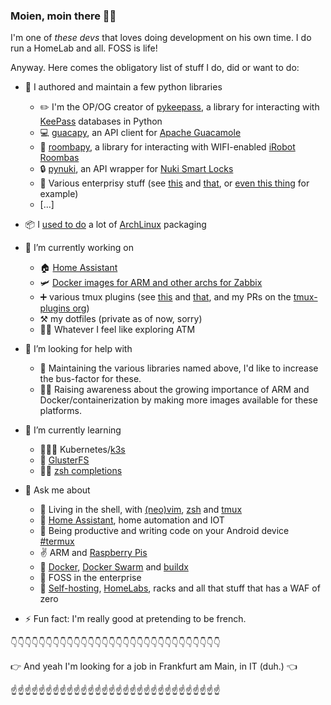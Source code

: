### Moien, moin there 🙇‍♂️

I'm one of *these devs* that loves doing development on his own time. I do run a HomeLab and all. FOSS is life!

Anyway. Here comes the obligatory list of stuff I do, did or want to do:

- 🐍 I authored and maintain a few python libraries
  - ✏️ I'm the OP/OG creator of [pykeepass](https://github.com/libkeepass/pykeepass), a library for interacting with [KeePass](https://keepass.info/) databases in Python
  - 💻 [guacapy](https://github.com/pschmitt/guacapy), an API client for [Apache Guacamole](https://guacamole.apache.org/)
  - 🧹 [roombapy](https://github.com/pschmitt/roombapy), a library for interacting with WIFI-enabled [iRobot Roombas](https://www.irobot.fr/roomba)
  - 🔒 [pynuki](https://github.com/pschmitt/pynuki), an API wrapper for [Nuki Smart Locks](https://nuki.io)
  - 🥱 Various enterprisy stuff (see [this](https://github.com/pschmitt/fortipy) and [that](https://github.com/pschmitt/python-opsview), or [even this thing](https://github.com/post-luxembourg/docker-pmp/) for example)
  - [...]
  
- 📦 I [used to do](https://github.com/pschmitt?tab=repositories&q=aur&type=&language=) a lot of [ArchLinux](https://www.archlinux.org/) packaging

- 🔭 I’m currently working on
  - 🏠 [Home Assistant](https://github.com/home-assistant/core/pulls?q=is%3Apr+author%3Apschmitt+)
  - 🛩️ [Docker images for ARM and other archs for Zabbix](https://github.com/pschmitt/zabbix-docker-multiarch)
  - ➕ various tmux plugins (see [this](https://github.com/pschmitt/tmux-slay) and [that](https://github.com/pschmitt/tmux-ssh-split), and my PRs on the [tmux-plugins org](https://github.com/tmux-plugins))
  - ⚒️ my dotfiles (private as of now, sorry)
  - 🤷‍♂️ Whatever I feel like exploring ATM

- 🤔 I’m looking for help with
  - 🚌 Maintaining the various libraries named above, I'd like to increase the bus-factor for these.
  - 🧑‍💼 Raising awareness about the growing importance of ARM and Docker/containerization by making more images available for these platforms.

- 🌱 I’m currently learning
  - 🧑‍🤝‍🧑 Kubernetes/[k3s](https://k3s.io/)
  - 🐜 [GlusterFS](https://www.gluster.org/)
  - 🧑‍🎨 [zsh completions](https://linux.die.net/man/1/zshcompsys)

- 💬 Ask me about
  - 🌈 Living in the shell, with [(neo)vim](https://www.vim.org/), [zsh](https://www.zsh.org/) and [tmux](https://github.com/tmux/tmux)
  - 🤖 [Home Assistant](https://www.home-assistant.io/), home automation and IOT
  - 🤳 Being productive and writing code on your Android device [#termux](https://termux.com/)
  - ✌️ ARM and [Raspberry Pis](https://www.raspberrypi.org/)
  - 🐋 [Docker](https://www.docker.com/), [Docker Swarm](https://docs.docker.com/engine/swarm/) and [buildx](https://docs.docker.com/buildx/working-with-buildx/)
  - 🏢 FOSS in the enterprise
  - 🥊 [Self-hosting](https://www.reddit.com/r/selfhosted/), [HomeLabs](https://www.reddit.com/r/homelab/), racks and all that stuff that has a WAF of zero
- ⚡ Fun fact: I'm really good at pretending to be french.

👇👇👇👇👇👇👇👇👇👇👇👇👇👇👇👇👇👇👇👇👇👇👇👇👇👇👇👇👇👇

👉 And yeah I'm looking for a job in Frankfurt am Main, in IT (duh.) 👈

☝️☝️☝️☝️☝️☝️☝️☝️☝️☝️☝️☝️☝️☝️☝️☝️☝️☝️☝️☝️☝️☝️☝️☝️☝️☝️☝️☝️☝️☝️
